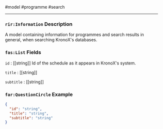 #model #programme #search 

---
### `rir:Information` Description
A model containing information for programmes and search results in general, when searching KronoX's databases.
### `fas:List` Fields

`id` : [[string]]
Id of the schedule as it appears in KronoX's system.

`title` : [[string]]

`subtitle` : [[string]]

### `far:QuestionCircle` Example
```json
{
  "id": "string",
  "title": "string",
  "subtitle": "string"
}
```
